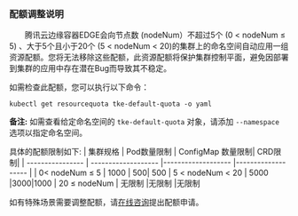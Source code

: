 ### 配额调整说明
&emsp;&emsp;腾讯云边缘容器EDGE会向节点数 (nodeNum）不超过5个 (0 < nodeNum ≤ 5) 、大于5个且小于20个 (5 < nodeNum < 20)的集群上的命名空间自动应用一组资源配额。您将无法移除这些配额，此资源配额将保护集群控制平面，避免因部署到集群的应用中存在潜在Bug而导致其不稳定。

如需检查此配额，您可以执行以下命令：
```
kubectl get resourcequota tke-default-quota -o yaml
```
<b>备注:</b> 如需查看给定命名空间的 `tke-default-quota` 对象，请添加 `--namespace` 选项以指定命名空间。

具体的配额限制如下:
| 集群规格 | Pod数量限制 | ConfigMap 数量限制| CRD限制|
| ---------------- | ------------------- |------------------- |------------------- |
| 0< nodeNum ≤ 5 | 1000 | 500| 500
| 5 < nodeNum < 20 | 5000  |3000|1000
| 20 ≤ nodeNum | 无限制 |无限制  |无限制

如有特殊场景需要调整配额，请[在线咨询](https://cloud.tencent.com/online-service?from=doc_457)提出配额申请。
